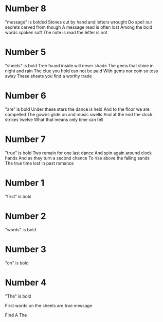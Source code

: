 # Number 8
"message" is bolded
Stones cut by hand and letters wrought
Do spell our secrets carved from though
A message read is often lost
Among the bold words spoken soft
The note is read the letter is not

# Number 5
"sheets" is bold
Tree found inside will never shade
The gems that shine in night and rain
The clue you hold can not be paid
With gems nor coin so toss away
These sheets you find a worthy trade

# Number 6
"are" is bold
Under these stars the dance is held
And to the floor we are compelled
The gowns glide on and music swells
And at the end the clock strikes twelve
What that means only time can tell

# Number 7
"true" is bold
Two remain for one last dance
And spin again around clock hands
And as they turn a second chance
To rise above the falling sands
The true time lost in past romance

# Number 1
"first" is bold

# Number 2
"words" is bold

# Number 3
"on" is bold

# Number 4
"The" is bold

First words on the sheets are true message

Find A The